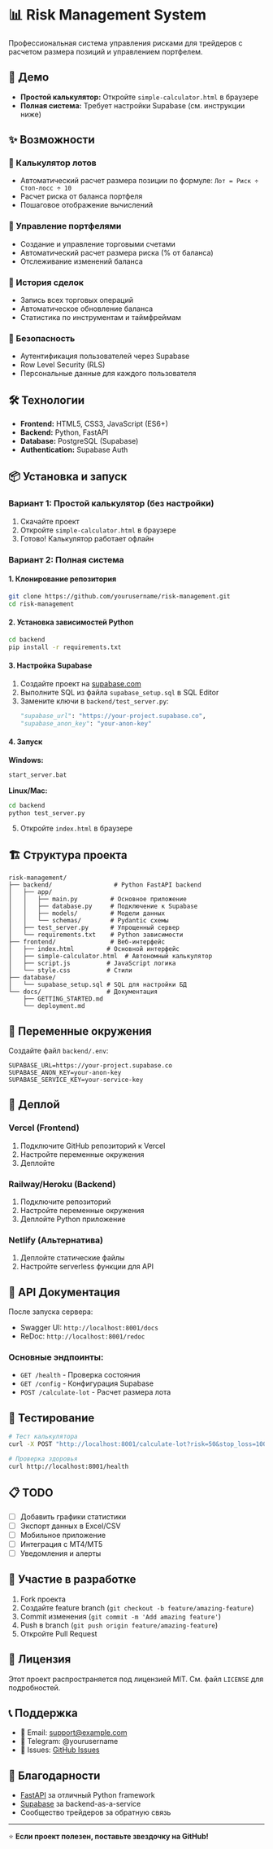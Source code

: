 # 📊 Risk Management System

Профессиональная система управления рисками для трейдеров с расчетом размера позиций и управлением портфелем.

## 🚀 Демо

- **Простой калькулятор:** Откройте `simple-calculator.html` в браузере
- **Полная система:** Требует настройки Supabase (см. инструкции ниже)

## ✨ Возможности

### 🧮 Калькулятор лотов
- Автоматический расчет размера позиции по формуле: `Лот = Риск ÷ Стоп-лосс ÷ 10`
- Расчет риска от баланса портфеля
- Пошаговое отображение вычислений

### 📁 Управление портфелями
- Создание и управление торговыми счетами
- Автоматический расчет размера риска (% от баланса)
- Отслеживание изменений баланса

### 📝 История сделок
- Запись всех торговых операций
- Автоматическое обновление баланса
- Статистика по инструментам и таймфреймам

### 🔐 Безопасность
- Аутентификация пользователей через Supabase
- Row Level Security (RLS)
- Персональные данные для каждого пользователя

## 🛠️ Технологии

- **Frontend:** HTML5, CSS3, JavaScript (ES6+)
- **Backend:** Python, FastAPI
- **Database:** PostgreSQL (Supabase)
- **Authentication:** Supabase Auth

## 📦 Установка и запуск

### Вариант 1: Простой калькулятор (без настройки)
1. Скачайте проект
2. Откройте `simple-calculator.html` в браузере
3. Готово! Калькулятор работает офлайн

### Вариант 2: Полная система

#### 1. Клонирование репозитория
```bash
git clone https://github.com/yourusername/risk-management.git
cd risk-management
```

#### 2. Установка зависимостей Python
```bash
cd backend
pip install -r requirements.txt
```

#### 3. Настройка Supabase
1. Создайте проект на [supabase.com](https://supabase.com)
2. Выполните SQL из файла `supabase_setup.sql` в SQL Editor
3. Замените ключи в `backend/test_server.py`:
   ```python
   "supabase_url": "https://your-project.supabase.co",
   "supabase_anon_key": "your-anon-key"
   ```

#### 4. Запуск
**Windows:**
```bash
start_server.bat
```

**Linux/Mac:**
```bash
cd backend
python test_server.py
```

5. Откройте `index.html` в браузере

## 🏗️ Структура проекта

```
risk-management/
├── backend/                 # Python FastAPI backend
│   ├── app/
│   │   ├── main.py         # Основное приложение
│   │   ├── database.py     # Подключение к Supabase
│   │   ├── models/         # Модели данных
│   │   └── schemas/        # Pydantic схемы
│   ├── test_server.py      # Упрощенный сервер
│   └── requirements.txt    # Python зависимости
├── frontend/               # Веб-интерфейс
│   ├── index.html         # Основной интерфейс
│   ├── simple-calculator.html  # Автономный калькулятор
│   ├── script.js          # JavaScript логика
│   └── style.css          # Стили
├── database/
│   └── supabase_setup.sql # SQL для настройки БД
└── docs/                  # Документация
    ├── GETTING_STARTED.md
    └── deployment.md
```

## 🔧 Переменные окружения

Создайте файл `backend/.env`:
```env
SUPABASE_URL=https://your-project.supabase.co
SUPABASE_ANON_KEY=your-anon-key
SUPABASE_SERVICE_KEY=your-service-key
```

## 🚀 Деплой

### Vercel (Frontend)
1. Подключите GitHub репозиторий к Vercel
2. Настройте переменные окружения
3. Деплойте

### Railway/Heroku (Backend)
1. Подключите репозиторий
2. Настройте переменные окружения
3. Деплойте Python приложение

### Netlify (Альтернатива)
1. Деплойте статические файлы
2. Настройте serverless функции для API

## 📖 API Документация

После запуска сервера:
- Swagger UI: `http://localhost:8001/docs`
- ReDoc: `http://localhost:8001/redoc`

### Основные эндпоинты:
- `GET /health` - Проверка состояния
- `GET /config` - Конфигурация Supabase
- `POST /calculate-lot` - Расчет размера лота

## 🧪 Тестирование

```bash
# Тест калькулятора
curl -X POST "http://localhost:8001/calculate-lot?risk=50&stop_loss=100"

# Проверка здоровья
curl http://localhost:8001/health
```

## 📋 TODO

- [ ] Добавить графики статистики
- [ ] Экспорт данных в Excel/CSV
- [ ] Мобильное приложение
- [ ] Интеграция с MT4/MT5
- [ ] Уведомления и алерты

## 🤝 Участие в разработке

1. Fork проекта
2. Создайте feature branch (`git checkout -b feature/amazing-feature`)
3. Commit изменения (`git commit -m 'Add amazing feature'`)
4. Push в branch (`git push origin feature/amazing-feature`)
5. Откройте Pull Request

## 📄 Лицензия

Этот проект распространяется под лицензией MIT. См. файл `LICENSE` для подробностей.

## 📞 Поддержка

- 📧 Email: support@example.com
- 💬 Telegram: @yourusername
- 🐛 Issues: [GitHub Issues](https://github.com/yourusername/risk-management/issues)

## 🙏 Благодарности

- [FastAPI](https://fastapi.tiangolo.com/) за отличный Python framework
- [Supabase](https://supabase.com/) за backend-as-a-service
- Сообщество трейдеров за обратную связь

---

⭐ **Если проект полезен, поставьте звездочку на GitHub!** 